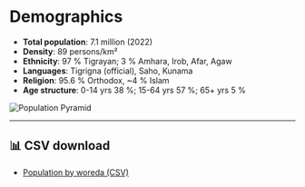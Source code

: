 # Demographics

- **Total population**: 7.1 million (2022)  
- **Density**: 89 persons/km²  
- **Ethnicity**: 97 % Tigrayan; 3 % Amhara, Irob, Afar, Agaw  
- **Languages**: Tigrigna (official), Saho, Kunama  
- **Religion**: 95.6 % Orthodox, ~4 % Islam  
- **Age structure**: 0-14 yrs 38 %; 15-64 yrs 57 %; 65+ yrs 5 %

![Population Pyramid](/assets/charts/pyramid.svg)

---

## 📊 CSV download

- [Population by woreda (CSV)](https://github.com/yosephdev/tigray.ternafit.org/raw/main/assets/data/population.csv)
